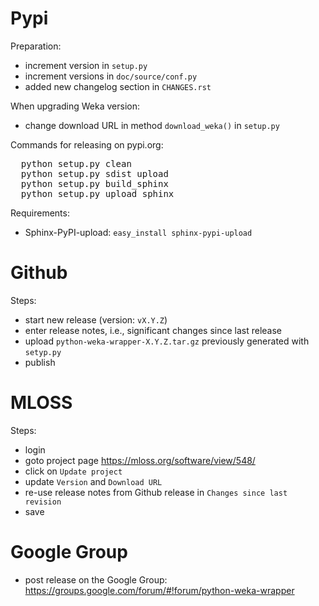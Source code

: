 Pypi
====

Preparation:
* increment version in `setup.py`
* increment versions in `doc/source/conf.py`
* added new changelog section in `CHANGES.rst`

When upgrading Weka version:
* change download URL in method `download_weka()` in `setup.py`

Commands for releasing on pypi.org:

<pre>
  python setup.py clean
  python setup.py sdist upload
  python setup.py build_sphinx
  python setup.py upload_sphinx
</pre>

Requirements:
* Sphinx-PyPI-upload: `easy_install sphinx-pypi-upload`


Github
======

Steps:
* start new release (version: `vX.Y.Z`)
* enter release notes, i.e., significant changes since last release
* upload `python-weka-wrapper-X.Y.Z.tar.gz` previously generated with `setyp.py`
* publish


MLOSS
=====

Steps:
* login
* goto project page https://mloss.org/software/view/548/
* click on `Update project`
* update `Version` and `Download URL`
* re-use release notes from Github release in `Changes since last revision`
* save


Google Group
============

* post release on the Google Group: https://groups.google.com/forum/#!forum/python-weka-wrapper
